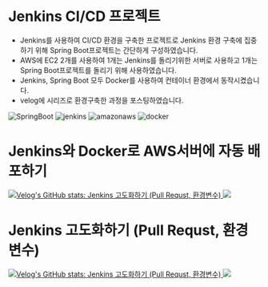 # Jenkins CI/CD 프로젝트
- Jenkins를 사용하여 CI/CD 환경을 구축한 프로젝트로 Jenkins 환경 구축에 집중하기 위해 Spring Boot프로젝트는 간단하게 구성하였습니다.
- AWS에 EC2 2개를 사용하여 1개는 Jenkins를 돌리기위한 서버로 사용하고 1개는 Spring Boot프로젝트를 돌리기 위해 사용하였습니다.
- Jenkins, Spring Boot 모두 Docker를 사용하여 컨테이너 환경에서 동작시켰습니다.
- velog에 시리즈로 환경구축한 과정을 포스팅하였습니다.

![SpringBoot](https://img.shields.io/badge/Springboot-6DB33F.svg?style=for-the-badge&logo=springboot&logoColor=white)
![jenkins](https://img.shields.io/badge/jenkins-D24939.svg?&style=for-the-badge&logo=jenkins&logoColor=white)
![amazonaws](https://img.shields.io/badge/amazonaws-232F3E.svg?&style=for-the-badge&logo=amazonaws&logoColor=white)
![docker](https://img.shields.io/badge/docker-2496ED.svg?&style=for-the-badge&logo=docker&logoColor=white)


# Jenkins와 Docker로 AWS서버에 자동 배포하기 
<div aglin="center">  
  <a href="https://github.com/eungyeole/velog-readme-stats">
    <img src="https://velog-readme-stats.vercel.app/api?name=wontaekoh&slug=Jenkins-고도화하기Pull-Requst-환경변수" alt="Velog's GitHub stats: Jenkins 고도화하기 (Pull Requst, 환경변수)" />
  </a>
  <img src="https://github.com/onetaek/Jenkins-CICD-practice/assets/86419261/89952bac-a4fa-4288-99c5-be08dcf0c537" />
</div>

# Jenkins 고도화하기 (Pull Requst, 환경변수) 
<div aglin="center"> 
  <a href="https://github.com/eungyeole/velog-readme-stats">
    <img src="https://velog-readme-stats.vercel.app/api?name=wontaekoh&slug=Jenkins-고도화하기Pull-Requst-환경변수" alt="Velog's GitHub stats: Jenkins 고도화하기 (Pull Requst, 환경변수)" />
  </a>
  <img src="https://github.com/onetaek/Jenkins-CICD-practice/assets/86419261/7624c8fa-5a50-44e8-aad9-a789274fa66d" />
</div>


